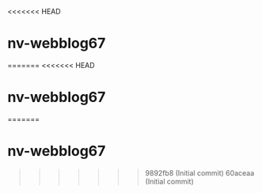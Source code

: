 <<<<<<< HEAD
# nv-webblog67
=======
<<<<<<< HEAD
# nv-webblog67
=======
# nv-webblog67
>>>>>>> 9892fb8 (Initial commit)
>>>>>>> 60aceaa (Initial commit)
